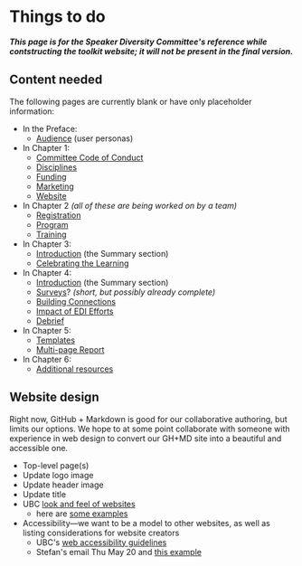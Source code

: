 # Things to do

**_This page is for the Speaker Diversity Committee's reference while contstructing the toolkit website; it will not be present in the final version._**

## Content needed

The following pages are currently blank or have only placeholder information:

- In the Preface:
  - [Audience](https://firasm.github.io/conferencekit/content/chapter00_preface/audience.html) (user personas)
- In Chapter 1:
  - [Committee Code of Conduct](https://firasm.github.io/conferencekit/content/chapter01_planning/committee_conduct.html)
  - [Disciplines](https://firasm.github.io/conferencekit/content/chapter01_planning/disciplines.html)
  - [Funding](https://firasm.github.io/conferencekit/content/chapter01_planning/funding.html)
  - [Marketing](https://firasm.github.io/conferencekit/content/chapter01_planning/marketing.html)
  - [Website](https://firasm.github.io/conferencekit/content/chapter01_planning/website.html)
- In Chapter 2 _(all of these are being worked on by a team)_
  - [Registration](https://firasm.github.io/conferencekit/content/chapter02_pre/registration.html)
  - [Program](https://firasm.github.io/conferencekit/content/chapter02_pre/program.html)
  - [Training](https://firasm.github.io/conferencekit/content/chapter02_pre/training.html)
- In Chapter 3:
  - [Introduction](https://firasm.github.io/conferencekit/content/chapter03_conference/introduction.html) (the Summary section)
  - [Celebrating the Learning](https://firasm.github.io/conferencekit/content/chapter03_conference/awards.html)
- In Chapter 4:
  - [Introduction](https://firasm.github.io/conferencekit/content/chapter04_post/introduction.html) (the Summary section)
  - [Surveys](https://firasm.github.io/conferencekit/content/chapter04_post/surveys.html)? _(short, but possibly already complete)_
  - [Building Connections](https://firasm.github.io/conferencekit/content/chapter04_post/building_connections.html)
  - [Impact of EDI Efforts](https://firasm.github.io/conferencekit/content/chapter04_post/impact.html)
  - [Debrief](https://firasm.github.io/conferencekit/content/chapter04_post/debrief.html)
- In Chapter 5:
  - [Templates](https://firasm.github.io/conferencekit/content/templates/templates.html)
  - [Multi-page Report](https://dash-gallery.plotly.host/dash-multipage-report/)
- In Chapter 6:
  - [Additional resources](https://firasm.github.io/conferencekit/content/resources/resources.html)

## Website design

Right now, GitHub + Markdown is good for our collaborative authoring, but limits our options. We hope to at some point collaborate with someone with experience in web design to convert our GH+MD site into a beautiful and accessible one.

- Top-level page(s)
- Update logo image
- Update header image
- Update title
- UBC [look and feel of websites](https://clf.ubc.ca)
  - here are [some examples](https://cms.ubc.ca/showcase/)
- Accessibility—we want to be a model to other websites, as well as listing considerations for website creators
  - UBC's [web accessibility guidelines](https://www.ubc.ca/accessibility/)
  - Stefan's email Thu May 20 and [this example](https://auditorial.withgoogle.com/accessibility-notebook)
